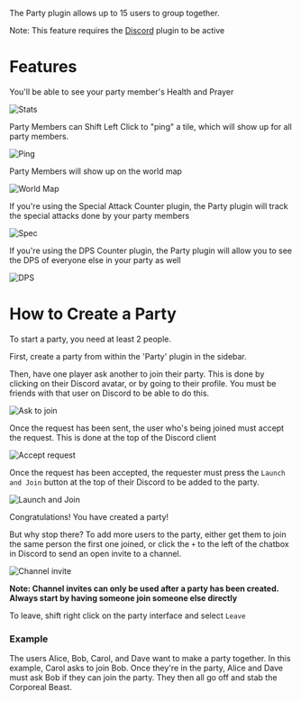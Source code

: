 The Party plugin allows up to 15 users to group together.

Note: This feature requires the [Discord](Discord) plugin to be active

# Features

You'll be able to see your party member's Health and Prayer

![Stats](https://runelite.net/img/blog/1.5.11-Release/party-overlay.png)

Party Members can Shift Left Click to "ping" a tile, which will show up for all party members.

![Ping](https://runelite.net/img/blog/1.5.11-Release/ping.gif)

Party Members will show up on the world map

![World Map](https://runelite.net/img/blog/1.5.11-Release/tilemap.png)

If you're using the Special Attack Counter plugin, the Party plugin will track the special attacks done by your party members

![Spec](https://runelite.net/img/blog/1.5.18-Release/party-specs.gif)

If you're using the DPS Counter plugin, the Party plugin will allow you to see the DPS of everyone else in your party as well

![DPS](https://runelite.net/img/blog/1.6.10-Release/dps.png)

# How to Create a Party

To start a party, you need at least 2 people.

First, create a party from within the 'Party' plugin in the sidebar.

Then, have one player ask another to join their party. This is done by clicking on their Discord avatar, or by going to their profile. You must be friends with that user on Discord to be able to do this.

![Ask to join](https://runelite.net/img/blog/1.5.11-Release/discord-join.png)

Once the request has been sent, the user who's being joined must accept the request. This is done at the top of the Discord client

![Accept request](https://user-images.githubusercontent.com/2979691/55595901-f06fef80-573d-11e9-9b2a-ffe00d28b447.png)

Once the request has been accepted, the requester must press the `Launch and Join` button at the top of their Discord to be added to the party.

![Launch and Join](https://user-images.githubusercontent.com/2979691/55595902-f239b300-573d-11e9-8cba-ced5e24637c2.png)

Congratulations! You have created a party!

But why stop there? To add more users to the party, either get them to join the same person the first one joined, or click the `+` to the left of the chatbox in Discord to send an open invite to a channel.

![Channel invite](https://user-images.githubusercontent.com/2979691/55595904-f36ae000-573d-11e9-8c9f-c151dc44590f.png)

**Note: Channel invites can only be used after a party has been created. Always start by having someone join someone else directly**

To leave, shift right click on the party interface and select `Leave`

### Example

The users Alice, Bob, Carol, and Dave want to make a party together. In this example, Carol asks to join Bob. Once they're in the party, Alice and Dave must ask Bob if they can join the party. They then all go off and stab the Corporeal Beast.